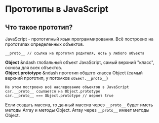 # Прототипы в JavaScript
## Что такое прототип?

JavaScript - прототипный язык программирования. Всё построено на прототипах определенных объектов.

    __proto__ // ссылка на прототип родителя, есть у любого объекта

**Object** &ndash глобальный объект JavaScript, самый верхний "класс", основа для всех объектов.<br />
**Object.prototype** &ndash прототип общего класса Object (самый верхний прототип, у потомков `объект.__proto__`)

    На этом построено всё наследование объектов в JavaScript
    car.__proto__ ссылается на Object.prototype
    car.__proto__ === Object.prototype // вернет true

Если создать массив, то данный массив через `__proto__` будет иметь методы Array и методы Object. Array через `__proto__` имеет методы Object.
